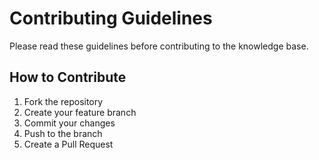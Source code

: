 # Contributing Guidelines

Please read these guidelines before contributing to the knowledge base.

## How to Contribute
1. Fork the repository
2. Create your feature branch
3. Commit your changes
4. Push to the branch
5. Create a Pull Request
